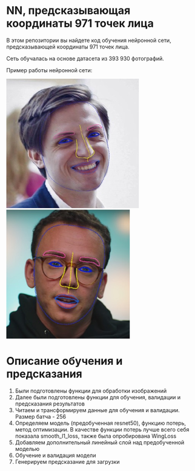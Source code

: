 # NN, предсказывающая координаты 971 точек лица

В этом репозитории вы найдете код обучения нейронной сети, предсказывающей координаты 971 точек лица.

Сеть обучалась на основе датасета из 393 930 фотографий.

Пример работы нейронной сети:

![Пример 1](images/1.jpg)
![Пример 2](images/2.jpg)

# Описание обучения и предсказания

1. Были подготовлены функции для обработки изображений
2. Далее были подготовлены функции для обучения, валидации и предсказания результатов
3. Читаем и трансформируем данные для обучения и валидации. Размер батча - 256
4. Определяем модель (предобученная resnet50), функцию потерь, метод оптимизации. В качестве функции потерь лучше всего себя показала smooth_l1_loss, также была опробирована WingLoss
5. Добавляем дополнительный линейный слой над предобученной моделью
6. Обучение и валидация модели
7. Генерируем предсказание для загрузки
